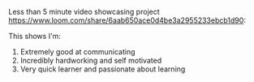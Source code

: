 Less than 5 minute video showcasing project https://www.loom.com/share/6aab650ace0d4be3a2955233ebcb1d90:

This shows I'm:

1) Extremely good at communicating
2) Incredibly hardworking and self motivated
3) Very quick learner and passionate about learning
